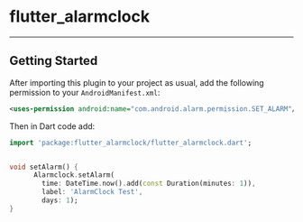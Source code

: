 # flutter_alarmclock

-----

## Getting Started

After importing this plugin to your project as usual, add the following permission to your
`AndroidManifest.xml`:

```xml
<uses-permission android:name="com.android.alarm.permission.SET_ALARM"/>
```

Then in Dart code add:

```dart
import 'package:flutter_alarmclock/flutter_alarmclock.dart';


void setAlarm() {
      Alarmclock.setAlarm(
        time: DateTime.now().add(const Duration(minutes: 1)),
        label: 'AlarmClock Test',
        days: 1);
}

```


